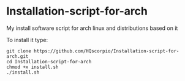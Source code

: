 # Installation-script-for-arch

My install software script for arch linux and distributions based on it

To install it type:
```shell
git clone https://github.com/HQscorpio/Installation-script-for-arch.git
cd Installation-script-for-arch
chmod +x install.sh
./install.sh
```

